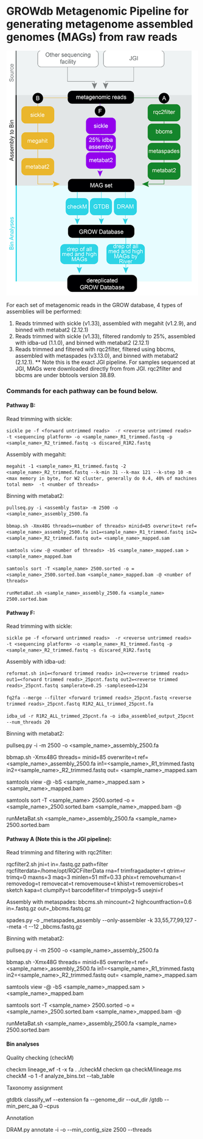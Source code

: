 # GROWdb Metagenomic Pipeline for generating metagenome assembled genomes (MAGs) from raw reads

![workflow](https://github.com/jmikayla1991/Genome-Resolved-Open-Watersheds-database-GROWdb/blob/main/USA_SurfaceWater/Metagenomic_Pipeline_GROWdb/Analysis_flowchart_v3.jpg)

For each set of metagenomic reads in the GROW database, 4 types of assemblies will be performed:

1. Reads trimmed with sickle (v1.33), assembled with megahit (v1.2.9), and binned with metabat2 (2.12.1)
2. Reads trimmed with sickle (v1.33), filtered randomly to 25%, assembled with idba-ud (1.1.0), and binned with metabat2 (2.12.1)
3. Reads trimmed and filtered with rqc2filter, filtered using bbcms, assembled with metaspades (v3.13.0), and binned with metabat2 (2.12.1). ** Note this is the exact JGI pipeline. For samples sequenced at JGI, MAGs were downloaded directly from from JGI. rqc2filter and bbcms are under bbtools version 38.89.

### Commands for each pathway can be found below. 

#### Pathway B: 

Read trimming with sickle:
```
sickle pe -f <forward untrimmed reads>  -r <reverse untrimmed reads>   -t <sequencing platform> -o <sample_name>_R1_trimmed.fastq -p <sample_name>_R2_trimmed.fastq -s discared_R1R2.fastq
```
Assembly with megahit: 

```
megahit -1 <sample_name>_R1_trimmed.fastq -2 <sample_name>_R2_trimmed.fastq --k-min 31 --k-max 121 --k-step 10 -m <max memory in byte, for W2 cluster, generally do 0.4, 40% of machines total mem>  -t <number of threads>
```

Binning with metabat2:

```
pullseq.py -i <assembly fasta> -m 2500 -o <sample_name>_assembly_2500.fa

bbmap.sh -Xmx48G threads=<number of threads> minid=85 overwrite=t ref=<sample_name>_assembly_2500.fa in1=<sample_name>_R1_trimmed.fastq in2=<sample_name>_R2_trimmed.fastq out= <sample_name>_mapped.sam

samtools view -@ <number of threads> -bS <sample_name>_mapped.sam > <sample_name>_mapped.bam

samtools sort -T <sample_name> 2500.sorted -o =<sample_name>_2500.sorted.bam <sample_name>_mapped.bam -@ <number of threads>

runMetaBat.sh <sample_name>_assembly_2500.fa <sample_name> 2500.sorted.bam
```


#### Pathway F: 

Read trimming with sickle:
```
sickle pe -f <forward untrimmed reads>  -r <reverse untrimmed reads>   -t <sequencing platform> -o <sample_name>_R1_trimmed.fastq -p <sample_name>_R2_trimmed.fastq -s discared_R1R2.fastq
```
Assembly with idba-ud:
```
reformat.sh in1=<forward trimmed reads> in2=<reverse trimmed reads> out1=<forward trimmed reads>_25pcnt.fastq out2=<reverse trimmed reads>_25pcnt.fastq samplerate=0.25 -sampleseed=1234

fq2fa --merge --filter <forward trimmed reads>_25pcnt.fastq <reverse trimmed reads>_25pcnt.fastq R1R2_ALL_trimmed_25pcnt.fa

idba_ud -r R1R2_ALL_trimmed_25pcnt.fa -o idba_assembled_output_25pcnt --num_threads 20
```
Binning with metabat2:

  pullseq.py -i <assembly fasta> -m 2500 -o <sample_name>_assembly_2500.fa

  bbmap.sh -Xmx48G threads=<number of threads> minid=85 overwrite=t ref=<sample_name>_assembly_2500.fa in1=<sample_name>_R1_trimmed.fastq in2=<sample_name>_R2_trimmed.fastq out= <sample_name>_mapped.sam

  samtools view -@ <number of threads> -bS <sample_name>_mapped.sam > <sample_name>_mapped.bam

  samtools sort -T <sample_name> 2500.sorted -o =<sample_name>_2500.sorted.bam <sample_name>_mapped.bam -@ <number of threads>

  runMetaBat.sh <sample_name>_assembly_2500.fa <sample_name> 2500.sorted.bam

#### Pathway A (Note this is the JGI pipeline): 

Read trimming and filtering with rqc2filter:

  rqcfilter2.sh jni=t in=<interleaved untrimmed reads>.fastq.gz path=filter  rqcfilterdata=/home/opt/RQCFilterData rna=f trimfragadapter=t qtrim=r trimq=0 maxns=3 maq=3 minlen=51 mlf=0.33 phix=t removehuman=t removedog=t removecat=t removemouse=t khist=t removemicrobes=t sketch kapa=t clumpify=t barcodefilter=f trimpolyg=5 usejni=f

Assembly with metaspades:
  bbcms.sh mincount=2 highcountfraction=0.6 in=<interleaved trimmed and filtered reads>.fastq.gz out=<interleaved trimmed and filtered reads>_bbcms.fastq.gz

  spades.py -o <sample name>_metaspades_assembly --only-assembler -k 33,55,77,99,127 --meta -t <number of threads> --12 <interleaved trimmed and filtered reads>_bbcms.fastq.gz

Binning with metabat2:

  pullseq.py -i <assembly fasta> -m 2500 -o <sample_name>_assembly_2500.fa

  bbmap.sh -Xmx48G threads=<number of threads> minid=85 overwrite=t ref=<sample_name>_assembly_2500.fa in1=<sample_name>_R1_trimmed.fastq in2=<sample_name>_R2_trimmed.fastq out= <sample_name>_mapped.sam

  samtools view -@ <number of threads> -bS <sample_name>_mapped.sam > <sample_name>_mapped.bam

  samtools sort -T <sample_name> 2500.sorted -o =<sample_name>_2500.sorted.bam <sample_name>_mapped.bam -@ <number of threads>

  runMetaBat.sh <sample_name>_assembly_2500.fa <sample_name> 2500.sorted.bam

#### Bin analyses

Quality checking (checkM)

  checkm lineage_wf -t <number of threads>  -x fa . ./checkM 
  checkm qa checkM/lineage.ms checkM -o 1 -f analyze_bins.txt --tab_table

Taxonomy assignment

  gtdbtk classify_wf --extension fa --genome_dir <genome dir> --out_dir <genome dir>/gtdb --min_perc_aa 0 –cpus <number of threads>

Annotation

  DRAM.py annotate -i <bins> -o <output dir name>  --min_contig_size 2500 --threads <number of threads>
